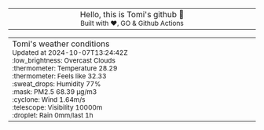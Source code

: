 
<div align="center">
<table>
<tbody>
<td align="center">
<img width="2000" height="0"><br>
Hello, this is Tomi's github 👋<br>
<sup>Built with ❤️, GO & Github Actions</sup><br>
<img width="2000" height="0">
</td>
</tbody>
</table>
</div>
<table>
<tbody>
<td align="left">
<img width="2000" height="0"><br>
Tomi's weather conditions<br>
<sup>Updated at 2024-10-07T13:24:42Z</sup><br>
<sup>:low_brightness: Overcast Clouds</sup><br>
<sup>:thermometer: Temperature 28.29 </sup><br>
<sup>:thermometer: Feels like 32.33</sup><br>
<sup>:sweat_drops: Humidity 77%</sup><br>
<sup>:mask: PM2.5 68.39 μg/m3</sup><br>
<sup>:cyclone: Wind 1.64m/s </sup><br>
<sup>:telescope: Visibility 10000m </sup><br>
<sup>:droplet: Rain 0mm/last 1h </sup><br>
<img width="2000" height="0">
</td>
<td align="left">
<img width="2000" height="0"><br>
<br>
<img width="2000" height="0">
</td>
</tbody>
</table>
</div>
    
